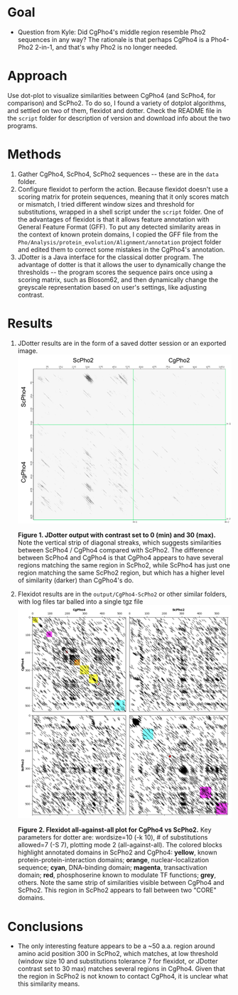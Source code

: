 # Goal
- Question from Kyle:
    Did CgPho4's middle region resemble Pho2 sequences in any way? The rationale is that perhaps CgPho4 is a Pho4-Pho2 2-in-1, and that's why Pho2 is no longer needed.

# Approach
Use dot-plot to visualize similarities between CgPho4 (and ScPho4, for comparison) and ScPho2. To do so, I found a variety of dotplot algorithms, and settled on two of them, flexidot and dotter. Check the README file in the `script` folder for description of version and download info about the two programs.

# Methods
1. Gather CgPho4, ScPho4, ScPho2 sequences -- these are in the `data` folder.
1. Configure flexidot to perform the action.
    Because flexidot doesn't use a scoring matrix for protein sequences, meaning that it only scores match or mismatch, I tried different window sizes and threshold for substitutions, wrapped in a shell script under the `script` folder.
    One of the advantages of flexidot is that it allows feature annotation with General Feature Format (GFF). To put any detected similarity areas in the context of known protein domains, I copied the GFF file from the `Pho/Analysis/protein_evolution/Alignment/annotation` project folder and edited them to correct some mistakes in the CgPho4's annotation.
1. JDotter is a Java interface for the classical dotter program. The advantage of dotter is that it allows the user to dynamically change the thresholds -- the program scores the sequence pairs once using a scoring matrix, such as Blosom62, and then dynamically change the greyscale representation based on user's settings, like adjusting contrast.

# Results
1. JDotter results are in the form of a saved dotter session or an exported image.
    ![](output/2019-11-29-JDotter-Pho4-vs-Pho2-0-30-annotated.png) 

    **Figure 1. JDotter output with contrast set to 0 (min) and 30 (max).** Note the vertical strip of diagonal streaks, which suggests similarities between ScPho4 / CgPho4 compared with ScPho2. The difference between ScPho4 and CgPho4 is that CgPho4 appears to have several regions matching the same region in ScPho2, while ScPho4 has just one region matching the same ScPho2 region, but which has a higher level of similarity (darker) than CgPho4's do.
1. Flexidot results are in the `output/CgPho4-ScPho2` or other similar folders, with log files tar balled into a single tgz file
    ![](output/CgPho4-ScPho2/CgPho4-ScPho2-Polydotplot_wordsize10_S7.png)

    **Figure 2. Flexidot all-against-all plot for CgPho4 vs ScPho2.** Key parameters for dotter are: wordsize=10 (-k 10), # of substitutions allowed=7 (-S 7), plotting mode 2 (all-against-all). The colored blocks highlight annotated domains in ScPho2 and CgPho4: **yellow**, known protein-protein-interaction domains; **orange**, nuclear-localization sequence; **cyan**, DNA-binding domain; **magenta**, transactivation domain; **red**, phosphoserine known to modulate TF functions; **grey**, others. Note the same strip of similarities visible between CgPho4 and ScPho2. This region in ScPho2 appears to fall between two "CORE" domains.

# Conclusions
- The only interesting feature appears to be a ~50 a.a. region around amino acid position 300 in ScPho2, which matches, at low threshold (window size 10 and substitutions tolerance 7 for flexidot, or JDotter contrast set to 30 max) matches several regions in CgPho4. Given that the region in ScPho2 is not known to contact CgPho4, it is unclear what this similarity means.
